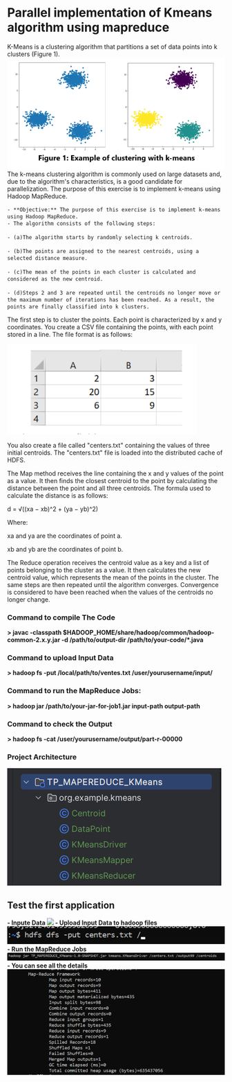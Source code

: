 <h1> Parallel implementation of Kmeans algorithm using mapreduce </h1>

K-Means is a clustering algorithm that partitions a set of data points into k clusters (Figure 1). 
<img src="captures/Capture1.png"></img>
The k-means clustering algorithm is commonly used on large datasets and, due to the algorithm's characteristics,
is a good candidate for parallelization. The purpose of this exercise is to implement k-means using Hadoop MapReduce.


    - **Objective:** The purpose of this exercise is to implement k-means using Hadoop MapReduce.
    - The algorithm consists of the following steps:

    - (a)The algorithm starts by randomly selecting k centroids.

    - (b)The points are assigned to the nearest centroids, using a selected distance measure.

    - (c)The mean of the points in each cluster is calculated and considered as the new centroid.

    - (d)Steps 2 and 3 are repeated until the centroids no longer move or the maximum number of iterations has been reached. As a result, the points are finally classified into k clusters.

The first step is to cluster the points. Each point is characterized by x and y coordinates. You create a CSV file containing the points, with each point stored in a line. The file format is as follows:

<img src="captures/Capture22.png"></img>

You also create a file called "centers.txt" containing the values of three initial centroids. The "centers.txt" file is loaded into the distributed cache of HDFS.

The Map method receives the line containing the x and y values of the point as a value. It then finds the closest centroid to the point by calculating the distance between the point and all three centroids. The formula used to calculate the distance is as follows:

  d = √((xa − xb)^2 + (ya − yb)^2)

Where:

  xa and ya are the coordinates of point a.
  
  xb and yb are the coordinates of point b.

The Reduce operation receives the centroid value as a key and a list of points belonging to the cluster as a value. It then calculates the new centroid value, which represents the mean of the points in the cluster. The same steps are then repeated until the algorithm converges. Convergence is considered to have been reached when the values of the centroids no longer change.


<h3>Command to compile The Code</h3>
<strong>> javac -classpath $HADOOP_HOME/share/hadoop/common/hadoop-common-2.x.y.jar -d /path/to/output-dir /path/to/your-code/*.java</strong>
<h3>Command to upload Input Data</h3>
<strong>> hadoop fs -put /local/path/to/ventes.txt /user/yourusername/input/</strong>
<h3>Command to run the MapReduce Jobs:</h3>
<strong>> hadoop jar /path/to/your-jar-for-job1.jar input-path output-path</strong>
<h3>Command to check the Output</h3>
<strong>> hadoop fs -cat /user/yourusername/output/part-r-00000</strong>
<h3>Project Architecture</h3>
<img src="captures/Capture3.png"></img>
<h2><b>Test the first application<b></h2>
    - Inpute Data
<img src="captures/Capture2.png"></img>
    - Upload Input Data to hadoop files
<img src="captures/Capture5.png"></img>
    - Run the MapReduce Jobs
<img src="captures/Capture4.png"></img>
    - You can see all the details
<img src="captures/Capture6.png"></img>